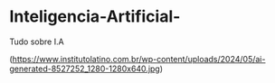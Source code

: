 # Inteligencia-Artificial-
Tudo sobre I.A

(https://www.institutolatino.com.br/wp-content/uploads/2024/05/ai-generated-8527252_1280-1280x640.jpg)
